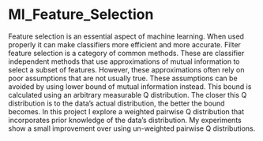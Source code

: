 # MI_Feature_Selection
Feature selection is an essential aspect of machine learning. When used properly it
can make classifiers more efficient and more accurate. Filter feature selection is a
category of common methods. These are classifier independent methods that use
approximations of mutual information to select a subset of features. However, these
approximations often rely on poor assumptions that are not usually true. These
assumptions can be avoided by using lower bound of mutual information instead.
This bound is calculated using an arbitrary measurable Q distribution. The closer
this Q distribution is to the data’s actual distribution, the better the bound becomes.
In this project I explore a weighted pairwise Q distribution that incorporates prior
knowledge of the data’s distribution. My experiments show a small improvement
over using un-weighted pairwise Q distributions.
